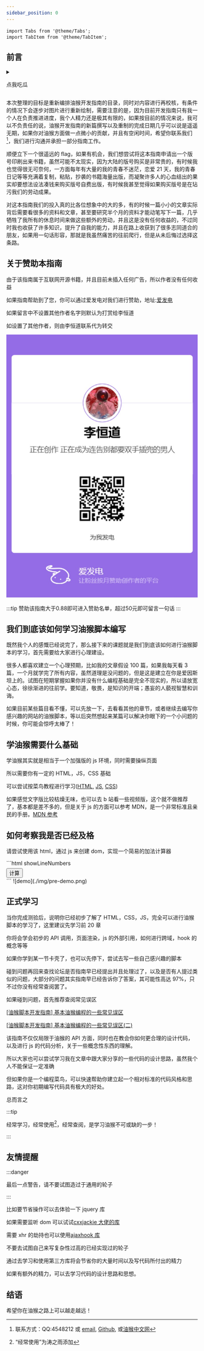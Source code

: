 ```yaml
---
sidebar_position: 0
---
```


```mdx-code-block
import Tabs from '@theme/Tabs';
import TabItem from '@theme/TabItem';
```

## 前言

<details>

<summary>

点我吃瓜

</summary>

一开始因为我跟一之在 greasyfork 发生了一些不愉快的事情，于是决定不如我们自己来做一个国人自己的社区！于是说干就干，我们就建立起了油猴中文网，同时为了能帮助开发者更好的入门油猴脚本，我们决定写一些小短篇来帮助新人入门，这就是油猴中文网以及指南的由来，发展成如今这样几乎是当时的我们所无法想象的。

要知道在建立论坛之前，学习油猴脚本的开发是一个非常困难的事情，几乎 CSDN 上所有的资料都是在互相抄袭，甚至我看到了一个网站上有付费的油猴开发的教程，于是我付款买了一下，最后发现依然没有逃离 CSDN 的魔爪，几乎就是无脑的疯狂搬运，这种劣质的资料以及没有规划的文章劝退了大量的想要入门的开发者，于是我们决定整理资料做一个比较系统的短篇教程.

开始有王一之来负责攥写，我负责校阅，但是审核了一段时间后，我开始迸发出强烈的书写欲望，于是一篇接一篇的产出，导致油猴开发指南目前还没完结但是已经膨胀到了 150 篇以上，已经几乎没办法用短篇教程形容了，并且涉及大量的其他方面的内容和知识，并且一直以来油猴开发指南都是在论坛进行更新，目录和观感都不如专门独立出来一个网站来进行阅读更为舒适，所以我们很早之前就把油猴开发指南的重新整理纳入到计划了，只是因为我的拖延症极其严重，几乎间隔一年，我终于开始重新整理。

</details>

本次整理的目标是重新编排油猴开发指南的目录，同时对内容进行再校核，有条件的情况下会逐步对图片进行重新绘制，需要注意的是，因为目前开发指南只有我一个人在负责推进进度，我个人精力还是极其有限的，如果按目前的情况来说，我可以不负责任的说，油猴开发指南的新篇撰写以及重制的完成日期几乎可以说是遥遥无期，如果你对油猴方面做一点微小的贡献，并且有空闲时间，希望你联系我们[^1]，我们进行沟通并承担一部分指南工作。

顺便立下一个很遥远的 flag，如果有机会，我们想尝试将这本指南申请出一个版号印刷出来书籍，虽然可能不太现实，因为大陆的版号购买是非常贵的，有时候我也觉得很无可奈何，一方面每年有大量的我的青春不迷茫，恋爱 21 天，我的青春日记等等充满着复制，粘贴，抄袭的书籍海量出版，而凝聚许多人的心血结出的果实却要想法设法凑钱来购买版号自费出版，有时候我甚至觉得如果购买版号是在玷污我们的劳动成果。

对这本指南我们的投入真的比各位想象中的大的多，有的时候一篇小小的文章实际背后需要看很多的资料和文章，甚至要研究半个月的资料才能动笔写下一篇，几乎牺牲了我所有的休息时间来做这些额外的劳动，并且这是没有任何收益的，不过同时我也收获了许多知识，提升了自我的能力，并且在路上收获到了很多志同道合的朋友，如果用一句话形容，那就是我虽然痛苦的往前爬行，但是从未后悔过选择这条路。

## 关于赞助本指南

由于该指南属于互联网开源书籍，并且目前未插入任何广告，所以作者没有任何收益

如果指南帮助到了您，你可以通过爱发电对我们进行赞助，地址:[爱发电](https://afdian.com/a/lihengdao666)

如果留言中不设置其他作者名字则默认为打赏给李恒道

如设置了其他作者，则由李恒道联系代为转交

![afd](./img/afd.png)

:::tip
赞助该指南大于0.88即可进入赞助名单，超过50元即可留言一句话
:::

## 我们到底该如何学习油猴脚本编写

既然我个人的感慨已经说完了，那么接下来的课题就是我们到底该如何进行油猴脚本的学习，首先需要给大家进行心理建设。

很多人都喜欢建立一个心理预期，比如我的文章假设 100 篇，如果我每天看 3 篇，一个月就学完了所有内容，虽然道理是没问题的，但是这是建立在你是爱因斯坦上的。试图在短期掌握如果你并没有什么编程基础是完全不现实的，所以请放宽心态，徐徐渐进的往前学。要知道，敬畏，是知识的开端；愚妄的人藐视智慧和训诲。

如果目前某些篇目看不懂，可以先放一下，去看看其他的章节，或者继续去编写你感兴趣的网站的油猴脚本，等以后突然想起来某篇可以解决你眼下的一个小问题的时候，你可能会惊呼太棒了！

## 学油猴需要什么基础

学油猴其实就是相当于一个加强版的 js 环境，同时需要操纵页面

所以需要你有一定的 HTML，JS，CSS 基础

可以尝试按菜鸟教程进行学习([HTML](https://www.runoob.com/html/html-tutorial.html), [JS](https://www.runoob.com/js/js-tutorial.html), [CSS](https://www.runoob.com/css/css-tutorial.html))

如果感觉文字版比较枯燥无味，也可以去 b 站看一些视频版，这个就不做推荐了，基本都是差不多的，但是关于 js 的方面可以参考 MDN，是一个非常标准且亲民的手册。[MDN 参考](https://developer.mozilla.org/zh-CN/docs/Web/JavaScript/Reference)

## 如何考察我是否已经及格

请尝试使用该 html，通过 js 来创建 dom，实现一个简易的加法计算器

<Tabs>
  <TabItem value="html" label="HTML代码" default>
    ```html showLineNumbers
    <!DOCTYPE html>
    <html lang="en">
    <head>
        <meta charset="UTF-8">
        <meta http-equiv="X-UA-Compatible" content="IE=edge">
        <meta name="viewport" content="width=device-width, initial-scale=1.0">
        <title>Document</title>
    </head>
    <body>
        <div class="main">
        </div>
        <div style="margin-top: 5px;">
            <button class="btn">计算</button>
        </div>
    </body>
    <script src="./main.js"></script>
    </html>
    ```
  </TabItem>
  <TabItem value="display" label="示意图">
    ![demo](./img/pre-demo.png)
  </TabItem>
</Tabs>

## 正式学习

当你完成测验后，说明你已经初步了解了 HTML，CSS，JS，完全可以进行油猴脚本的学习了，这里建议先学习前 20 章

你将会学会初步的 API 调用，页面渲染，js 的外部引用，如何进行跨域，hook 的概念等等

如果你学到某一节卡壳了，也可以先停下，尝试去写一些自己感兴趣的脚本

碰到问题再回来查找论坛是否指南早已经提出并且处理过了，以及是否有人提过类似的问题，大部分的问题其实指南早已经告诉你了答案，其可能性高达 97%，只不过你没有经常查阅罢了。

如果碰到问题，首先推荐查阅常见误区

[[油猴脚本开发指南] 基本油猴编程的一些常见误区](https://bbs.tampermonkey.net.cn/thread-835-1-1.html)

[[油猴脚本开发指南] 基本油猴编程的一些常见误区(二)](https://bbs.tampermonkey.net.cn/thread-1537-1-1.html)

该指南不仅仅局限于油猴的 API 方面，同时也在教会你如何更合理的设计代码，以及进行 js 的代码分析，关于一些概念性东西的理解。

所以大家也可以尝试学习我在文章中跟大家分享的一些代码的设计思路，虽然我个人不能保证一定准确

但如果你是一个编程菜鸟，可以快速帮助你建立起一个相对标准的代码风格和思路，这对你初期编写代码具有极大的好处。

总而言之

:::tip

经常学习，经常使用[^2]，经常查阅，是学习油猴不可或缺的一步！

:::

## 友情提醒

:::danger

最后一点警告，请不要试图造过于通用的轮子

:::

比如要节省操作可以去体验一下 jquery 库

如果需要监听 dom 可以试试[cxxjackie 大佬的库](https://bbs.tampermonkey.net.cn/forum.php?mod=viewthread&tid=2726)

需要 xhr 的劫持也可以使用[ajaxhook 库](https://bbs.tampermonkey.net.cn/forum.php?mod=viewthread&tid=3284)

不要去试图自己来写复杂性过高的已经实现过的轮子

通过去学习和使用第三方库将会节省你的大量时间以及写代码所付出的精力

如果有额外的精力，可以去学习代码的设计思路和思想。

## 结语

希望你在油猴之路上可以越走越远！

[^1]: 联系方式：QQ:4548212 或 [email](mailto:4548212@qq.com), [Github](https://github.com/scriptscat/tampermonkey-learn-guide), 或[油猴中文网](https://bbs.tampermonkey.net.cn)
[^2]: “经常使用”为涛之雨添加
